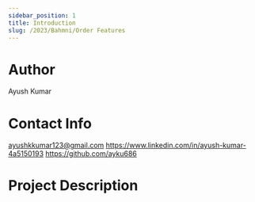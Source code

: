 ```yaml
---
sidebar_position: 1
title: Introduction
slug: /2023/Bahmni/Order Features
---
```



# Author
Ayush Kumar

# Contact Info
ayushkkumar123@gmail.com
https://www.linkedin.com/in/ayush-kumar-4a5150193
https://github.com/ayku686

# Project Description

